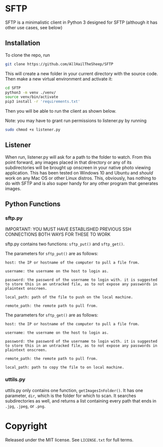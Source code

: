 # SFTP

SFTP is a minimalistic client in Python 3 designed for SFTP (although it has other use cases, see below)
## Installation

To clone the repo, run

```bash
git clone https://github.com/AllHailTheSheep/SFTP
```

This will create a new folder in your current directory with the source code.
Then make a new virtual environment and activate it:

```bash
cd SFTP
python3 -m venv ./venv/
source venv/bin/activate
pip3 install -r 'requirements.txt'
```
Then you will be able to run the client as shown below.

Note: you may have to grant run permissions to listener.py by running

```bash
sudo chmod +x listener.py
```
## Listener

When run, listener.py will ask for a path to the folder to watch. From this point forward, any images placed in that directory or any of its subdirectories will be brought up onscreen in your native photo viewing application. This has been tested on Windows 10 and Ubuntu and *should* work on any Mac OS or other Linux distros. This, obviously, has nothing to do with SFTP and is also super handy for any other program that generates images.

## Python Functions

### sftp.py
IMPORTANT: YOU MUST HAVE ESTABLISHED PREVIOUS SSH CONNECTIONS BOTH WAYS FOR THESE TO WORK

sftp.py contains two functions: `sftp_put()` and `sftp_get()`.

The parameters for `sftp_put()` are as follows:

    host: the IP or hostname of the computer to pull a file from.

    username: the username on the host to login as.

    password: the password of the username to login with. it is suggested to store this in an untracked file, as to not expose any passwords in plaintext onscreen.

    local_path: path of the file to push on the local machine.

    remote_path: the remote path to pull from.

The parameters for `sftp_get()` are as follows:

    host: the IP or hostname of the computer to pull a file from.

    username: the username on the host to login as.

    password: the password of the username to login with. it is suggested to store this in an untracked file, as to not expose any passwords in plaintext onscreen.

    remote_path: the remote path to pull from.
    
    local_path: path to copy the file to on local machine.

### uttils.py
uttils.py only contains one function, `getImagesInFolder()`. It has one parameter, `dir`, which is the folder for which to scan. It searches subdirectories as well, and returns a list containing every path that ends in `.jpg`, `.jpeg`, or `.png`.

# Copyright
Released under the MIT license. See `LICENSE.txt` for full terms.

